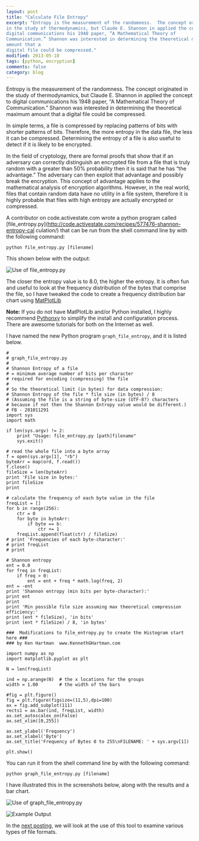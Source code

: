 ```yaml
---
layout: post
title: "Calculate File Entropy"
excerpt: "Entropy is the measurement of the randomness.  The concept originated
in the study of thermodynamics, but Claude E. Shannon in applied the concept to
digital communications his 1948 paper, “A Mathematical Theory of
Communication.” Shannon was interested in determining the theoretical maximum
amount that a
digital file could be compressed."
modified: 2013-05-18
tags: [python, encryption]
comments: false
category: blog
---
```


Entropy is the measurement of the randomness.  The concept originated in the
study of thermodynamics, but Claude E. Shannon in applied the concept to
digital communications his 1948 paper, “A Mathematical Theory of
Communication.”  Shannon was interested in determining the theoretical
maximum amount that a digital file could be compressed.

In simple terms, a file is compressed by replacing patterns of bits with
shorter patterns of bits.  Therefore, the more entropy in the data file, the
less it can be compressed.  Determining the entropy of a file is also useful to
detect if it is likely to be encrypted.

In the field of cryptology, there are formal proofs that show that if an
adversary can correctly distinguish an encrypted file from a file that is truly
random with a greater than 50% probability then it is said that he has “the
advantage.”  The adversary can then exploit that advantage and possibly break
the encryption.  This concept of advantage applies to the mathematical analysis
of encryption algorithms.  However, in the real world, files that contain
random data have no utility in a file system, therefore it is highly probable
that files with high entropy are actually encrypted or compressed.

A contributor on code.activestate.com wrote a python program called
[file_entropy.py](http://code.activestate.com/recipes/577476-shannon-entropy-cal
culation/) that can be run from the shell command line by with the following
command:

```
python file_entropy.py [filename]
```

This shown below with the output:

![Use of file_entropy.py](/images/Use-of-file_entropy.py_.png)

The closer the entropy value is to 8.0, the higher the entropy.  It is often
fun and useful to look at the frequency distribution of the bytes that comprise
the file, so I have tweaked the code to create a frequency distribution bar
chart using [MatPlotLib](http://matplotlib.org/)

**Note:**  If you do not have MatPlotLib and/or Python installed, I highly
recommend [Pythonxy](http://code.google.com/p/pythonxy/)  to simplify the
install and configuration process.  There are awesome tutorials for both on the
Internet as well.

I have named the new Python program `graph_file_entropy`, and it is listed
below.

```
#
# graph_file_entropy.py
#
# Shannon Entropy of a file
# = minimum average number of bits per character
# required for encoding (compressing) the file
#
# So the theoretical limit (in bytes) for data compression:
# Shannon Entropy of the file * file size (in bytes) / 8
# (Assuming the file is a string of byte-size (UTF-8?) characters
# because if not then the Shannon Entropy value would be different.)
# FB - 201011291
import sys
import math

if len(sys.argv) != 2:
    print "Usage: file_entropy.py [path]filename"
    sys.exit()

# read the whole file into a byte array
f = open(sys.argv[1], "rb")
byteArr = map(ord, f.read())
f.close()
fileSize = len(byteArr)
print 'File size in bytes:'
print fileSize
print

# calculate the frequency of each byte value in the file
freqList = []
for b in range(256):
    ctr = 0
    for byte in byteArr:
        if byte == b:
            ctr += 1
    freqList.append(float(ctr) / fileSize)
# print 'Frequencies of each byte-character:'
# print freqList
# print

# Shannon entropy
ent = 0.0
for freq in freqList:
    if freq > 0:
        ent = ent + freq * math.log(freq, 2)
ent = -ent
print 'Shannon entropy (min bits per byte-character):'
print ent
print
print 'Min possible file size assuming max theoretical compression efficiency:'
print (ent * fileSize), 'in bits'
print (ent * fileSize) / 8, 'in bytes'

###  Modifications to file_entropy.py to create the Histogram start here ###
### by Ken Hartman  www.KennethGHartman.com

import numpy as np
import matplotlib.pyplot as plt

N = len(freqList)

ind = np.arange(N)  # the x locations for the groups
width = 1.00        # the width of the bars

#fig = plt.figure()
fig = plt.figure(figsize=(11,5),dpi=100)
ax = fig.add_subplot(111)
rects1 = ax.bar(ind, freqList, width)
ax.set_autoscalex_on(False)
ax.set_xlim([0,255])

ax.set_ylabel('Frequency')
ax.set_xlabel('Byte')
ax.set_title('Frequency of Bytes 0 to 255\nFILENAME: ' + sys.argv[1])

plt.show()
```

You can run it from the shell command line by with the following command:

```
python graph_file_entropy.py [filename]
```

I have illustrated this in the screenshots below, along with the results and a
bar chart.

![Use of graph_file_entropy.py](/images/Use-of-graph_file_entropy.py_.png)

![Example Output](/images/TestDoc.TXT-1024x464.png)

In the [next posting](/blog/shannon-entropy-of-various-file-formats/), we will
look at the use of this tool to examine various types of file formats.
